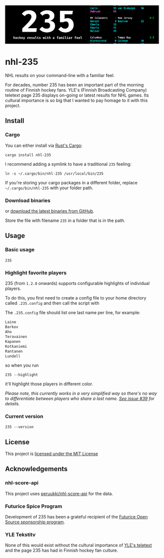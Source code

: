![235 - hockey results with a familiar feel](docs/nhl-235-banner.png)

# nhl-235

NHL results on your command-line with a familiar feel.

For decades, number 235 has been an important part of the morning routine of Finnish hockey fans. YLE's (Finnish Broadcasting Company) teletext page 235 displays on-going or latest results for NHL games. Its cultural importance is so big that I wanted to pay homage to it with this project.

## Install

### Cargo

You can either install via [Rust's Cargo](https://crates.io):

```
cargo install nhl-235
```

I recommend adding a symlink to have a traditional `235` feeling:

```
ln -s ~/.cargo/bin/nhl-235 /usr/local/bin/235
```

If you're storing your cargo packages in a different folder, replace `~/.cargo/bin/nhl-235` with your folder path.

### Download binaries

or [download the latest binaries from GitHub](https://github.com/Hamatti/nhl-235/releases/latest).

Store the file with filename `235` in a folder that is in the path.

## Usage

### Basic usage

```
235
```

### Highlight favorite players

235 (from `1.2.0` onwards) supports configurable highlights of individual players.

To do this, you first need to create a config file to your home directory called `.235.config` and then call the script with

The `.235.config` file should list one last name per line, for example:

```
Laine
Barkov
Aho
Teravainen
Kapanen
Kotkaniemi
Rantanen
Lundell
```

so when you run

```
235 --highlight
```

it'll highlight those players in different color.

_Please note, this currently works in a very simplified way so there's no way to differentiate between players who share a last name. [See issue #39](https://github.com/Hamatti/nhl-235/issues/39) for details._

### Current version

```
235 --version
```

## License

This project is [licensed under the MIT License](LICENSE)

## Acknowledgements

### nhl-score-api

This project uses [peruukki/nhl-score-api](https://github.com/peruukki/nhl-score-api) for the data.

### Futurice Spice Program

Development of 235 has been a grateful recipient of the [Futurice Open Source sponsorship program](https://spiceprogram.org).

### YLE Tekstitv

None of this would exist without the cultural importance of [YLE's teletext](https://yle.fi/aihe/tekstitv) and the page 235 has had in Finnish hockey fan culture.
